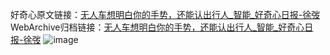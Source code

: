 好奇心原文链接：[无人车想明白你的手势，还能认出行人_智能_好奇心日报-徐弢](https://www.qdaily.com/articles/7078.html)
WebArchive归档链接：[无人车想明白你的手势，还能认出行人_智能_好奇心日报-徐弢](http://web.archive.org/web/20190623171711/https://www.qdaily.com/articles/7078.html)
![image](http://ww3.sinaimg.cn/large/007d5XDply1g3wbh9nartj30u03mu4qp)